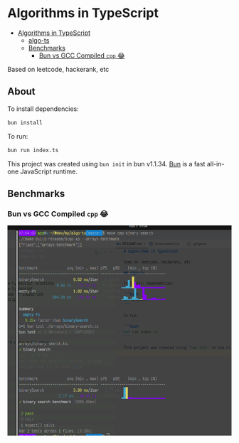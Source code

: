 # Algorithms in TypeScript

<!-- TOC -->
* [Algorithms in TypeScript](#algorithms-in-typescript)
  * [algo-ts](#algo-ts)
  * [Benchmarks](#benchmarks)
    * [Bun vs GCC Compiled `cpp` :joy:](#bun-vs-gcc-compiled-cpp-joy-)
<!-- TOC -->

Based on leetcode, hackerank, etc

## About

To install dependencies:

```bash
bun install
```

To run:

```bash
bun run index.ts
```

This project was created using `bun init` in bun v1.1.34. [Bun](https://bun.sh) is a fast all-in-one JavaScript runtime.

## Benchmarks
### Bun vs GCC Compiled `cpp` :joy: 
![](docs/bun-vs-cpp-binary-search.png)
